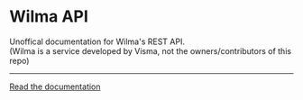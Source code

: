 # Wilma API
Unoffical documentation for Wilma's REST API.<br>
(Wilma is a service developed by Visma, not the owners/contributors of this repo)

---
[Read the documentation](https://github.com/developerfromjokela/wilma_api/wiki)
